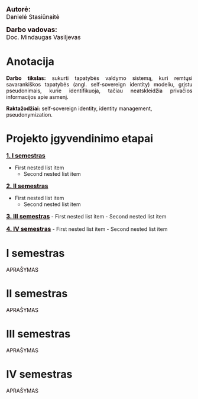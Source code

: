 <p>
    <div style="font-weight:bold;font-size:large;color:rgb(22, 4, 4)">Autorė:</div>
    <div style="font-size:medium;color:rgb(14, 1, 1)">Danielė Stasiūnaitė</div>
</p>

<p>
    <div style="font-weight:bold;font-size:large;color:rgb(22, 4, 4)">Darbo vadovas:</div>
    <div style="font-size:medium;color:rgb(14, 1, 1)">Doc. Mindaugas Vasiljevas</div>
</p>

# Anotacija

<p style="text-align:justify;color:rgb(14, 1, 1)">
<b>Darbo tikslas:</b> sukurti tapatybės valdymo sistemą, kuri remtųsi savarankiškos tapatybės (angl. self-sovereign identity) modeliu, grįstu pseudonimais, kurie identifikuoja, tačiau neatskleidžia privačios informacijos apie asmenį.</p>

<p style="text-align:left;color:rgb(14, 1, 1)">
    <b>Raktažodžiai:</b> self-sovereign identity, identity management, pseudonymization.
</p>

# Projekto įgyvendinimo etapai

<a href="#i-semestras" style="color:rgb(14, 1, 1);font-weight:bold;font-size:medium"
onmouseover="this.style.color='rgb(139, 9, 9)';" onmouseout="this.style.color='rgb(14, 1, 1)';">1. I semestras</a>
   - First nested list item
     - Second nested list item

<a href="#ii-semestras" style="color:rgb(14, 1, 1);font-weight:bold;font-size:medium"
onmouseover="this.style.color='rgb(139, 9, 9)';" onmouseout="this.style.color='rgb(14, 1, 1)';">2. II semestras</a>
   - First nested list item
     - Second nested list item

<a href="#iii-semestras" style="color:rgb(14, 1, 1);font-weight:bold;font-size:medium"
onmouseover="this.style.color='rgb(139, 9, 9)';" onmouseout="this.style.color='rgb(14, 1, 1)';">3. III semestras</a>
    - First nested list item
        - Second nested list item

<a href="#iv-semestras" style="color:rgb(14, 1, 1);font-weight:bold;font-size:medium"
onmouseover="this.style.color='rgb(139, 9, 9)';" onmouseout="this.style.color='rgb(14, 1, 1)';">4. IV semestras</a>
    - First nested list item
        - Second nested list item

# I semestras
<p style="text-align:justify;color:rgb(14, 1, 1)">
APRAŠYMAS</p>

# II semestras
<p style="text-align:justify;color:rgb(14, 1, 1)">
APRAŠYMAS</p>

# III semestras
<p style="text-align:justify;color:rgb(14, 1, 1)">
APRAŠYMAS</p>

# IV semestras
<p style="text-align:justify;color:rgb(14, 1, 1)">
APRAŠYMAS</p>